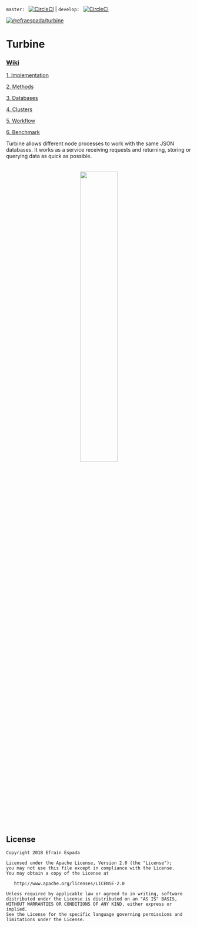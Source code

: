 `master: ` [![CircleCI](https://circleci.com/gh/efraespada/turbine/tree/master.svg?style=svg)](https://circleci.com/gh/efraespada/turbine/tree/master) | `develop: ` [![CircleCI](https://circleci.com/gh/efraespada/turbine/tree/develop.svg?style=svg)](https://circleci.com/gh/efraespada/turbine/tree/develop)


[ ![@efraespada/turbine](https://d25lcipzij17d.cloudfront.net/badge.svg?id=js&type=6&v=0.1.0&x2=0)](https://www.npmjs.com/package/@efraespada/turbine)

# Turbine

### [Wiki](https://github.com/efraespada/turbine/wiki)

[1. Implementation](https://github.com/efraespada/turbine/wiki/Implementation)

[2. Methods](https://github.com/efraespada/turbine/wiki/Methods)

[3. Databases](https://github.com/efraespada/turbine/wiki/Databases)

[4. Clusters](https://github.com/efraespada/turbine/wiki/Clusters)

[5. Workflow](https://github.com/efraespada/turbine/wiki/Workflow)

[6. Benchmark](https://github.com/efraespada/turbine/wiki/Benchmark)

Turbine allows different node processes to work with the same JSON databases. It works as a service receiving requests and returning, storing or querying data as quick as possible.


<p align="center"><img width="45%" vspace="20" src="https://raw.githubusercontent.com/rotorlab/server-node/master/images/TurbineSchema.png"></p>

License
-------
    Copyright 2018 Efraín Espada
    
    Licensed under the Apache License, Version 2.0 (the "License");
    you may not use this file except in compliance with the License.
    You may obtain a copy of the License at

       http://www.apache.org/licenses/LICENSE-2.0

    Unless required by applicable law or agreed to in writing, software
    distributed under the License is distributed on an "AS IS" BASIS,
    WITHOUT WARRANTIES OR CONDITIONS OF ANY KIND, either express or implied.
    See the License for the specific language governing permissions and
    limitations under the License.
